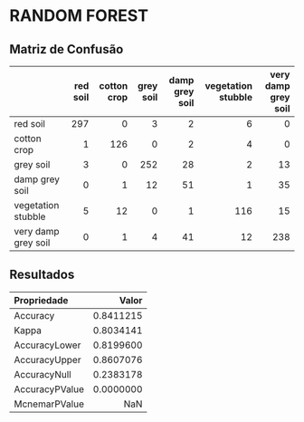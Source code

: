 # RANDOM FOREST

## Matriz de Confusão

|                    | red soil| cotton crop| grey soil| damp grey soil| vegetation stubble| very damp grey soil|
|:-------------------|--------:|-----------:|---------:|--------------:|------------------:|-------------------:|
|red soil            |      297|           0|         3|              2|                  6|                   0|
|cotton crop         |        1|         126|         0|              2|                  4|                   0|
|grey soil           |        3|           0|       252|             28|                  2|                  13|
|damp grey soil      |        0|           1|        12|             51|                  1|                  35|
|vegetation stubble  |        5|          12|         0|              1|                116|                  15|
|very damp grey soil |        0|           1|         4|             41|                 12|                 238|

## Resultados

|Propriedade    |     Valor|
|:--------------|---------:|
|Accuracy       | 0.8411215|
|Kappa          | 0.8034141|
|AccuracyLower  | 0.8199600|
|AccuracyUpper  | 0.8607076|
|AccuracyNull   | 0.2383178|
|AccuracyPValue | 0.0000000|
|McnemarPValue  |       NaN|
